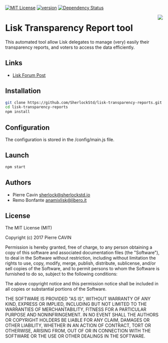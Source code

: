 [![MIT License](https://img.shields.io/badge/license-MIT-blue.svg)](https://github.com/LiskFrance/lisk-transparency-reports/blob/master/LICENSE)
[![version](https://img.shields.io/badge/version-0.2.0-blue.svg)](https://github.com/SherlockStd/lisk-transparency-reports/releases)
[![Dependency Status](https://gemnasium.com/badges/github.com/SherlockStd/lisk-transparency-reports.svg)](https://gemnasium.com/github.com/SherlockStd/lisk-transparency-reports)

<img align="right" src="https://cdn.rawgit.com/feross/standard/master/badge.svg">

# Lisk Transparency Report tool


This automated tool allow Lisk delegates to manage (very) easily their transparency reports, and voters to access the data efficiently.


## Links
- [Lisk Forum Post](https://forum.lisk.io/viewtopic.php?f=25&t=1347)


## Installation

```bash
git clone https://github.com/SherlockStd/lisk-transparency-reports.git
cd lisk-transparency-reports
npm install
```


## Configuration

The configuration is stored in the /config/main.js file.


## Launch

```bash
npm start
```


## Authors

- Pierre Cavin <sherlock@sherlockstd.io>
- Remo Bonfante <anamixlisk@libero.it>


## License

The MIT License (MIT)

Copyright (c) 2017 Pierre CAVIN

Permission is hereby granted, free of charge, to any person obtaining a copy of this software and associated documentation files (the "Software"), to deal in the Software without restriction, including without limitation the rights to use, copy, modify, merge, publish, distribute, sublicense, and/or sell copies of the Software, and to permit persons to whom the Software is furnished to do so, subject to the following conditions:  

The above copyright notice and this permission notice shall be included in all copies or substantial portions of the Software.

THE SOFTWARE IS PROVIDED "AS IS", WITHOUT WARRANTY OF ANY KIND, EXPRESS OR IMPLIED, INCLUDING BUT NOT LIMITED TO THE WARRANTIES OF MERCHANTABILITY, FITNESS FOR A PARTICULAR PURPOSE AND NONINFRINGEMENT. IN NO EVENT SHALL THE AUTHORS OR COPYRIGHT HOLDERS BE LIABLE FOR ANY CLAIM, DAMAGES OR OTHER LIABILITY, WHETHER IN AN ACTION OF CONTRACT, TORT OR OTHERWISE, ARISING FROM, OUT OF OR IN CONNECTION WITH THE SOFTWARE OR THE USE OR OTHER DEALINGS IN THE SOFTWARE.
